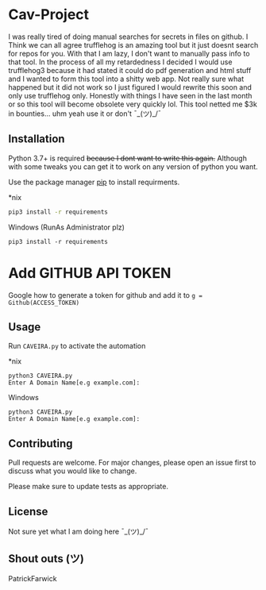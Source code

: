# Cav-Project

I was really tired of doing manual searches for secrets in files on github.
I Think we can all agree trufflehog is an amazing tool but it just doesnt search for repos for you. With that I am lazy, I don't want to manually pass info to that tool.
In the process of all my retardedness I decided I would use trufflehog3 because it had stated it could do pdf generation and html stuff and I wanted to form this tool into a shitty web app.
Not really sure what happened but it did not work so I just figured I would rewrite this soon and only use trufflehog only.
Honestly with things I have seen in the last month or so this tool will become obsolete very quickly lol.
This tool netted me $3k in bounties...
uhm yeah use it or don't ¯\_(ツ)_/¯


## Installation
Python 3.7+ is required ~~because I dont want to write this again.~~ Although with some tweaks you can get it to work on any version of python you want.

Use the package manager [pip](https://pip.pypa.io/en/stable/) to install requirments.

*nix
```bash
pip3 install -r requirements
```

Windows (RunAs Administrator plz)
```cmd.exe or powershell
pip3 install -r requirements
```

# Add GITHUB API TOKEN

Google how to generate a token for github
and add it to `g = Github(ACCESS_TOKEN)`

## Usage

Run `CAVEIRA.py` to activate the automation

*nix
```
python3 CAVEIRA.py
Enter A Domain Name[e.g example.com]:

```
Windows
```
python3 CAVEIRA.py
Enter A Domain Name[e.g example.com]:
```
## Contributing
Pull requests are welcome. For major changes, please open an issue first to discuss what you would like to change.

Please make sure to update tests as appropriate.

## License
Not sure yet what I am doing here ¯\_(ツ)_/¯

## Shout outs (ツ)
PatrickFarwick
